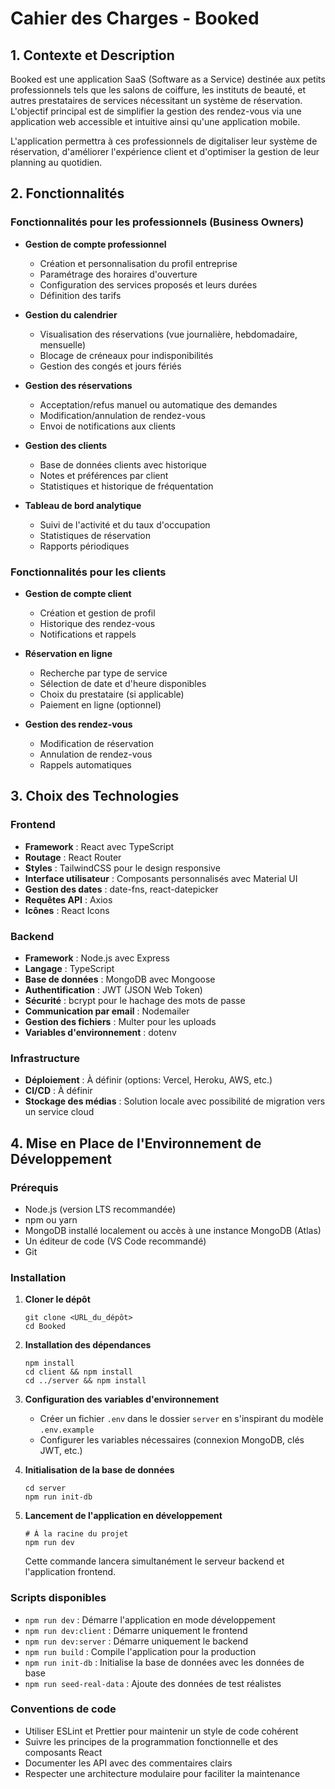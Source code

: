 # Cahier des Charges - Booked

## 1. Contexte et Description

Booked est une application SaaS (Software as a Service) destinée aux petits professionnels tels que les salons de coiffure, les instituts de beauté, et autres prestataires de services nécessitant un système de réservation. L'objectif principal est de simplifier la gestion des rendez-vous via une application web accessible et intuitive ainsi qu'une application mobile.

L'application permettra à ces professionnels de digitaliser leur système de réservation, d'améliorer l'expérience client et d'optimiser la gestion de leur planning au quotidien.

## 2. Fonctionnalités

### Fonctionnalités pour les professionnels (Business Owners)

- **Gestion de compte professionnel**

  - Création et personnalisation du profil entreprise
  - Paramétrage des horaires d'ouverture
  - Configuration des services proposés et leurs durées
  - Définition des tarifs

- **Gestion du calendrier**

  - Visualisation des réservations (vue journalière, hebdomadaire, mensuelle)
  - Blocage de créneaux pour indisponibilités
  - Gestion des congés et jours fériés

- **Gestion des réservations**

  - Acceptation/refus manuel ou automatique des demandes
  - Modification/annulation de rendez-vous
  - Envoi de notifications aux clients

- **Gestion des clients**

  - Base de données clients avec historique
  - Notes et préférences par client
  - Statistiques et historique de fréquentation

- **Tableau de bord analytique**
  - Suivi de l'activité et du taux d'occupation
  - Statistiques de réservation
  - Rapports périodiques

### Fonctionnalités pour les clients

- **Gestion de compte client**

  - Création et gestion de profil
  - Historique des rendez-vous
  - Notifications et rappels

- **Réservation en ligne**

  - Recherche par type de service
  - Sélection de date et d'heure disponibles
  - Choix du prestataire (si applicable)
  - Paiement en ligne (optionnel)

- **Gestion des rendez-vous**
  - Modification de réservation
  - Annulation de rendez-vous
  - Rappels automatiques

## 3. Choix des Technologies

### Frontend

- **Framework** : React avec TypeScript
- **Routage** : React Router
- **Styles** : TailwindCSS pour le design responsive
- **Interface utilisateur** : Composants personnalisés avec Material UI
- **Gestion des dates** : date-fns, react-datepicker
- **Requêtes API** : Axios
- **Icônes** : React Icons

### Backend

- **Framework** : Node.js avec Express
- **Langage** : TypeScript
- **Base de données** : MongoDB avec Mongoose
- **Authentification** : JWT (JSON Web Token)
- **Sécurité** : bcrypt pour le hachage des mots de passe
- **Communication par email** : Nodemailer
- **Gestion des fichiers** : Multer pour les uploads
- **Variables d'environnement** : dotenv

### Infrastructure

- **Déploiement** : À définir (options: Vercel, Heroku, AWS, etc.)
- **CI/CD** : À définir
- **Stockage des médias** : Solution locale avec possibilité de migration vers un service cloud

## 4. Mise en Place de l'Environnement de Développement

### Prérequis

- Node.js (version LTS recommandée)
- npm ou yarn
- MongoDB installé localement ou accès à une instance MongoDB (Atlas)
- Un éditeur de code (VS Code recommandé)
- Git

### Installation

1. **Cloner le dépôt**

   ```
   git clone <URL_du_dépôt>
   cd Booked
   ```

2. **Installation des dépendances**

   ```
   npm install
   cd client && npm install
   cd ../server && npm install
   ```

3. **Configuration des variables d'environnement**

   - Créer un fichier `.env` dans le dossier `server` en s'inspirant du modèle `.env.example`
   - Configurer les variables nécessaires (connexion MongoDB, clés JWT, etc.)

4. **Initialisation de la base de données**

   ```
   cd server
   npm run init-db
   ```

5. **Lancement de l'application en développement**
   ```
   # À la racine du projet
   npm run dev
   ```
   Cette commande lancera simultanément le serveur backend et l'application frontend.

### Scripts disponibles

- `npm run dev` : Démarre l'application en mode développement
- `npm run dev:client` : Démarre uniquement le frontend
- `npm run dev:server` : Démarre uniquement le backend
- `npm run build` : Compile l'application pour la production
- `npm run init-db` : Initialise la base de données avec les données de base
- `npm run seed-real-data` : Ajoute des données de test réalistes

### Conventions de code

- Utiliser ESLint et Prettier pour maintenir un style de code cohérent
- Suivre les principes de la programmation fonctionnelle et des composants React
- Documenter les API avec des commentaires clairs
- Respecter une architecture modulaire pour faciliter la maintenance
